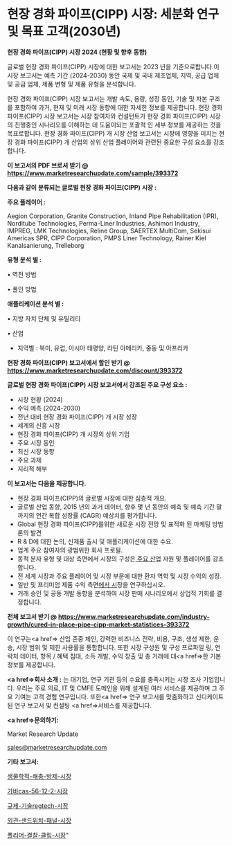 # 현장 경화 파이프(CIPP) 시장: 세분화 연구 및 목표 고객(2030년)

<strong>현장 경화 파이프(CIPP) 시장 2024 (현황 및 향후 동향)</strong>

글로벌 현장 경화 파이프(CIPP) 시장에 대한 보고서는 2023 년을 기준으로합니다.이 시장 보고서는 예측 기간 (2024-2030) 동안 국제 및 국내 제조업체, 지역, 공급 업체 및 공급 업체, 제품 변형 및 제품 유형을 분석합니다.

현장 경화 파이프(CIPP) 시장 보고서는 개발 속도, 용량, 성장 동인, 기술 및 자본 구조를 포함하여 과거, 현재 및 미래 시장 동향에 대한 자세한 정보를 제공합니다. 현장 경화 파이프(CIPP) 시장 보고서는 시장 참여자와 컨설턴트가 현장 경화 파이프(CIPP) 시장의 진행중인 시나리오를 이해하는 데 도움이되는 포괄적 인 세부 정보를 제공하는 것을 목표로합니다. 현장 경화 파이프(CIPP) 개 시장 산업 보고서는 시장에 영향을 미치는 현장 경화 파이프(CIPP) 개 산업의 상위 산업 플레이어와 관련된 중요한 구성 요소를 강조합니다.



<strong>이 보고서의 PDF 브로셔 받기 @ <a href=https://www.marketresearchupdate.com/sample/393372>https://www.marketresearchupdate.com/sample/393372</a></strong>



<strong>다음과 같이 분류되는 글로벌 현장 경화 파이프(CIPP) 시장 :</strong>



<strong>주요 플레이어 :</strong>

Aegion Corporation, Granite Construction, Inland Pipe Rehabilitation (IPR), Norditube Technologies, Perma-Liner Industries, Ashimori Industry, IMPREG, LMK Technologies, Reline Group, SAERTEX MultiCom, Sekisui Americas SPR, CIPP Corporation, PMPS Liner Technology, Rainer Kiel Kanalsanierung, Trelleborg



<strong>유형 분석 별 :</strong>

• 역전 방법

• 풀인 방법



<strong>애플리케이션 분석 별 :</strong>

• 지방 자치 단체 및 유틸리티

• 산업

<ul>
  <li>지역별 : 북미, 유럽, 아시아 태평양, 라틴 아메리카, 중동 및 아프리카</li>
</ul>


<strong>현장 경화 파이프(CIPP) 보고서에서 할인 받기 @ <a href=https://www.marketresearchupdate.com/discount/393372>https://www.marketresearchupdate.com/discount/393372</a></strong>



<strong>글로벌 현장 경화 파이프(CIPP) 시장 보고서에서 강조된 주요 구성 요소 :</strong>
<ul>
  <li>시장 현황 (2024)</li>
  <li>수익 예측 (2024-2030)</li>
  <li>전년 대비 현장 경화 파이프(CIPP) 개 시장 성장</li>
  <li>세계의 신흥 시장</li>
  <li>현장 경화 파이프(CIPP) 개 시장의 상위 기업</li>
  <li>주요 시장 동인</li>
  <li>최신 시장 동향</li>
  <li>주요 과제</li>
  <li>지리적 해부</li>
</ul>


<strong>이 보고서는 다음을 제공합니다.</strong>
<ul>
  <li>현장 경화 파이프(CIPP)의 글로벌 시장에 대한 심층적 개요.</li>
  <li>글로벌 산업 동향, 2015 년의 과거 데이터, 향후 몇 년 동안의 예측 및 예측 기간 말까지의 연간 복합 성장률 (CAGR) 예상치를 평가합니다.</li>
  <li>Global 현장 경화 파이프(CIPP)를위한 새로운 시장 전망 및 표적화 된 마케팅 방법론의 발견</li>
  <li>R &amp; D에 대한 논의, 신제품 출시 및 애플리케이션에 대한 수요.</li>
  <li>업계 주요 참여자의 광범위한 회사 프로필.</li>
  <li>동적 분자 유형 및 대상 측면에서 시장의 구성은<a href=> 주요 산</a>업 자원 및 플레이어를 강조합니다.</li>
  <li>전 세계 시장과 주요 플레이어 및 시장 부문에 대한 환자 역학 및 시장 수익의 성장.</li>
  <li>일반 및 프리미엄 제품 수익 측면<a href=>에서 시</a>장을 연구하십시오.</li>
  <li>거래 승인 및 공동 개발 동향을 분석하여 시장 판매 시나리오에서 상업적 기회를 결정합니다.</li>
</ul>



<strong>전체 보고서 받기 @ <a href=https://www.marketresearchupdate.com/industry-growth/cured-in-place-pipe-cipp-market-statistices-393372>https://www.marketresearchupdate.com/industry-growth/cured-in-place-pipe-cipp-market-statistices-393372</a></strong>

이 연구는<a href=> 산업 존중</a> 체인, 강력한 비즈니스 전략, 비용, 구조, 생성 제한, 운송, 시장 범위 및 제한 사용률을 통합합니다. 또한 시장 구성원 및 구성 프로파일 링, 연락처 데이터, 항목 / 혜택 침대, 소득 개발, 수익 창출 및 총 거래에 대<a href=>한 기본 </a>정보를 제공합니다.



<strong><a href=>회사 소</a>개 :</strong>
는 대기업, 연구 기관 등의 수요를 충족시키는 시장 조사 기업입니다. 우리는 주로 의료, IT 및 CMFE 도메인을 위해 설계된 여러 서비스를 제공하며 그 주요 기여는 고객 경험 연구입니다. 또한<a href=> 연구 보</a>고서를 맞춤화하고 신디케이트 된 연구 보고서 및 컨설팅 <a href=>서비스</a>를 제공합니다.



<strong><a href=>문의하기:</a></strong>

Market Research Update

sales@marketresearchupdate.com



<strong>기타 보고서:</strong>

<a href=https://www.linkedin.com/pulse/생물학적-해충-방제-시장-현재-및-미래-성장-2029-isdailynews/>생물학적-해충-방제-시장</a>

<a href=https://www.linkedin.com/pulse/가바cas-56-12-2-시장-동향-및-성장-전망-trend-tracking-tips-360-analysis-bsfvf/>가바cas-56-12-2-시장</a>

<a href=https://www.linkedin.com/pulse/규제-기술regtech-시장-현재-및-미래-성장-2029-trendsetters-talk-360-analysis-eujmf/>규제-기술regtech-시장</a>

<a href=https://www.linkedin.com/pulse/외관-샌드위치-패널-시장-현재-및-미래-성장-2030-data-dive-diaries-24-analysis-dygff/>외관-샌드위치-패널-시장</a>

<a href=https://www.linkedin.com/pulse/폴리머-결찰-클립-시장-경쟁-분석-및-성장-잠재력-2029-data-dive-diaries-24-analysis-6amuf/>폴리머-결찰-클립-시장</a>"
